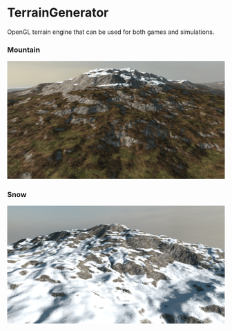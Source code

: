 # TerrainGenerator
OpenGL terrain engine that can be used for both games and simulations.


### Mountain
![mountain](Screenshots/mountain.png)

### Snow
![snow](Screenshots/snow.png)